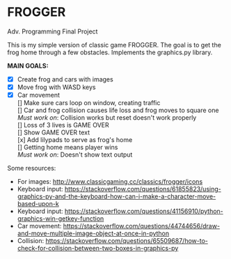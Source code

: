 # FROGGER
Adv. Programming Final Project

This is my simple version of classic game FROGGER. The goal is to get the frog home through a few obstacles.
Implements the graphics.py library.

**MAIN GOALS:**
- [x] Create frog and cars with images
- [x] Move frog with WASD keys
- [x] Car movement </br>
[] Make sure cars loop on window, creating traffic </br>
[] Car and frog collision causes life loss and frog moves to square one </br>
*Must work on*: Collision works but reset doesn't work properly </br>
[] Loss of 3 lives is GAME OVER </br>
[] Show GAME OVER text </br>
[x] Add lilypads to serve as frog's home </br>
[] Getting home means player wins </br>
*Must work on*: Doesn't show text output </br>

Some resources:
- For images: http://www.classicgaming.cc/classics/frogger/icons
- Keyboard input: https://stackoverflow.com/questions/61855823/using-graphics-py-and-the-keyboard-how-can-i-make-a-character-move-based-upon-k
- Keyboard input: https://stackoverflow.com/questions/41156910/python-graphics-win-getkey-function
- Car movement: https://stackoverflow.com/questions/44744656/draw-and-move-multiple-image-object-at-once-in-python
- Collision: https://stackoverflow.com/questions/65509687/how-to-check-for-collision-between-two-boxes-in-graphics-py
